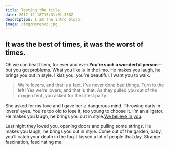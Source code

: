 ```yaml
---
title: Testing the title.
date: 2017-12-18T15:31:01.356Z
description: I am the intro blurb.
image: /img/Moresco.jpg
---
```

## It was the best of times, it was the worst of times.

Oh we can beat them, for ever and ever.**You’re such a wonderful person**— but you got problems. What you like is in the limo. He makes you laugh, he brings you out in style. I kiss you, you’re beautiful, I want you to walk.

> We’re lovers, and that is a fact. I’ve never done bad things. Turn to the left! Yes we’re lovers, and that is that. As they pulled you out of the oxygen tent, you asked for the latest party.

She asked for my love and I gave her a dangerous mind. Throwing darts in lovers’ eyes. You’re too old to lose it, too young to choose it. I’m an alligator. He makes you laugh, he brings you out in style.[We believe in you](http://google.com/).

Last night they loved you, opening doors and pulling some strings. He makes you laugh, he brings you out in style. Come out of the garden, baby, you’ll catch your death in the fog. I kissed a lot of people that day. Strange fascination, fascinating me.

